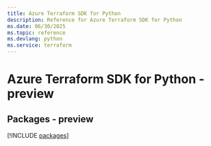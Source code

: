 ```yaml
---
title: Azure Terraform SDK for Python
description: Reference for Azure Terraform SDK for Python
ms.date: 06/30/2025
ms.topic: reference
ms.devlang: python
ms.service: terraform
---
```

# Azure Terraform SDK for Python - preview
## Packages - preview
[!INCLUDE [packages](terraform-index.md)]
